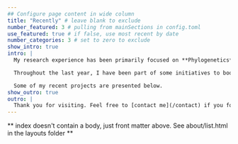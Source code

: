 ```yaml
---
## Configure page content in wide column
title: "Recently" # leave blank to exclude
number_featured: 3 # pulling from mainSections in config.toml
use_featured: true # if false, use most recent by date
number_categories: 3 # set to zero to exclude
show_intro: true
intro: |
  My research experience has been primarily focused on **Phylogenetics** and **Structural Bioinformatics** to understand different biological phenomena, but now I am transitioning to **Network Science**, **Complex Systems**, and **Machine Learning** for drug discovery. 

  Throughout the last year, I have been part of some initiatives to boost Bioinformatics in Ecuador through the creation of the first [Regional Student Group from the International Society for Computational Biology Student Council in my country](https://rsg-ecuador.iscbsc.org/). Also, I am participating in some regional projects with people from different countries of Lain America. 

  Some of my recent projects are presented below. 
show_outro: true
outro: |
  Thank you for visiting. Feel free to [contact me](/contact) if you found some interesting content and want to know more details.
---
```


** index doesn't contain a body, just front matter above.
See about/list.html in the layouts folder **